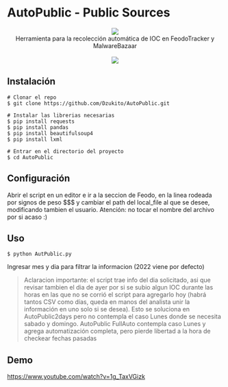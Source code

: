 # AutoPublic - Public Sources

<p align=center>

  <img src="https://i.postimg.cc/Fs9GfSsC/train-tracks-tracks.gif"/>

  <br>
  <span>Herramienta para la recolección automática de IOC en FeodoTracker y MalwareBazaar</span>
  <br>
  <br>
  <a target="_blank" href="https://www.python.org/downloads/" title="Python version"><img src="https://img.shields.io/badge/python-%3E=_2.7-green.svg"></a>
 </a>
</p>

  
## Instalación

```console
# Clonar el repo
$ git clone https://github.com/Dzukito/AutoPublic.git

# Instalar las librerias necesarias
$ pip install requests
$ pip install pandas
$ pip install beautifulsoup4
$ pip install lxml

# Entrar en el directorio del proyecto
$ cd AutoPublic

```
## Configuración

 Abrir el script en un editor e ir a la seccion de Feodo, en la linea rodeada por signos de peso $$$ y cambiar
   el path del local_file al que se desee, modificando tambien el usuario. Atención: no tocar el nombre del archivo por si acaso :)

## Uso

```console
$ python AutPublic.py
```
Ingresar mes y dia para filtrar la informacion (2022 viene por defecto)
		
> Aclaracion importante: el script trae info del dia solicitado, asi que revisar tambien el dia de ayer por si se subio algun IOC durante las horas en las que no se corrió el script para agregarlo hoy (habrá tantos CSV como días, queda en manos del analista unir la información en uno solo si se desea). Esto se soluciona en AutoPublic2days pero no contempla el caso Lunes donde se necesita sabado y domingo.
> AutoPublic FullAuto contempla caso Lunes y agrega automatización completa, pero pierde libertad a la hora de checkear fechas pasadas


## Demo
https://www.youtube.com/watch?v=1g_TaxVGizk
